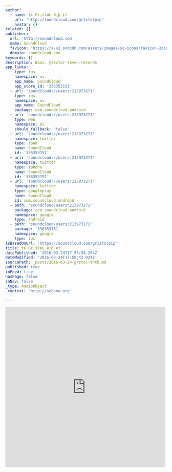 ```yaml
---
author:
  - name: †‡ Gr¡štøL Þ¡þ ‡†
    url: 'http://soundcloud.com/gristolpip'
    avatar: {}
related: []
publisher:
  url: 'http://soundcloud.com'
  name: SoundCloud
  favicon: 'https://a-v2.sndcdn.com/assets/images/sc-icons/favicon-2cadd14b.ico'
  domain: soundcloud.com
keywords: []
description: Bass. @sector-seven-records
app_links:
  - type: ios
    namespace: ai
    app_name: SoundCloud
    app_store_id: '336353151'
  - url: 'soundcloud://users:213973271'
    type: ios
    namespace: ai
    app_name: SoundCloud
    package: com.soundcloud.android
  - url: 'soundcloud://users:213973271'
    type: web
    namespace: ai
    should_fallback: 'false'
  - url: 'soundcloud://users:213973271'
    namespace: twitter
    type: ipad
    name: SoundCloud
    id: '336353151'
  - url: 'soundcloud://users:213973271'
    namespace: twitter
    type: iphone
    name: SoundCloud
    id: '336353151'
  - url: 'soundcloud://users:213973271'
    namespace: twitter
    type: googleplay
    name: SoundCloud
    id: com.soundcloud.android
  - path: 'soundcloud/users:213973271'
    package: com.soundcloud.android
    namespace: google
    type: android
  - path: 'soundcloud/users:213973271'
    package: '336353151'
    namespace: google
    type: ios
isBasedOnUrl: 'https://soundcloud.com/gristolpip'
title: †‡ Gr¡štøL Þ¡þ ‡†
datePublished: '2016-03-24T17:58:54.204Z'
dateModified: '2016-03-24T17:58:42.024Z'
sourcePath: _posts/2016-03-24-grstol-thth.md
published: true
inFeed: true
hasPage: false
inNav: false
_type: AudioObject
_context: 'http://schema.org'

---
```

<iframe src="https://cdn.embedly.com/widgets/media.html?src=https%3A%2F%2Fw.soundcloud.com%2Fplayer%2F%3Fvisual%3Dtrue%26url%3Dhttp%253A%252F%252Fapi.soundcloud.com%252Fusers%252F213973271%26show_artwork%3Dtrue&amp;url=https%3A%2F%2Fsoundcloud.com%2Fgristolpip&amp;image=http%3A%2F%2Fi1.sndcdn.com%2Favatars-000212809501-tw8nwt-t500x500.jpg&amp;key=b7d04c9b404c499eba89ee7072e1c4f7&amp;type=text%2Fhtml&amp;schema=soundcloud" width="500" height="500" scrolling="no" frameborder="0" allowfullscreen="allowfullscreen" style=""></iframe>